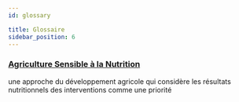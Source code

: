 ```yaml
---
id: glossary

title: Glossaire
sidebar_position: 6
---
```


### [Agriculture Sensible à la Nutrition](/docs/terms/nsa)
une approche du développement agricole qui considère les résultats nutritionnels des interventions comme une priorité
